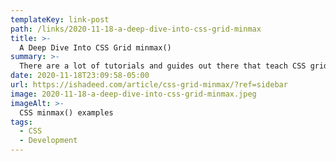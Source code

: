 ```yaml
---
templateKey: link-post
path: /links/2020-11-18-a-deep-dive-into-css-grid-minmax
title: >-
  A Deep Dive Into CSS Grid minmax()
summary: >-
  There are a lot of tutorials and guides out there that teach CSS grid in general, and I wrote about it multiple times. However, I noticed that there is a misunderstanding of the minmax() function as most of the articles are generic or don’t provide enough explanation and real-world use-cases.
date: 2020-11-18T23:09:58-05:00
url: https://ishadeed.com/article/css-grid-minmax/?ref=sidebar
image: 2020-11-18-a-deep-dive-into-css-grid-minmax.jpeg
imageAlt: >-
  CSS minmax() examples
tags:
  - CSS
  - Development
---
```

